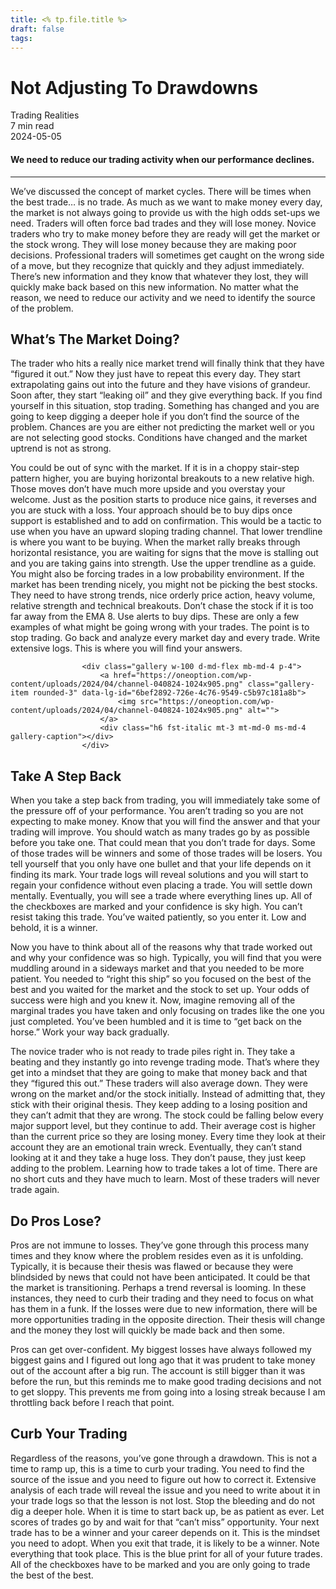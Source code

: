```yaml
---
title: <% tp.file.title %>
draft: false
tags:
---
```


<div class="bg-secondary">
<h1 class="py-5 ms-3 ms-md-4 my-0">Not Adjusting To Drawdowns</h1>
</div>
<div class="d-flex align-items-center flex-wrap text-muted ps-3 ps-md-4 py-3 border-top border-bottom">
<div class="border-end pe-3 me-3">
<span class="badge bg-faded-primary text-primary">
Trading Realities </span>
</div>
<div class="fs-sm pe-3 border-end me-3">7 min read</div>
<div class="fs-sm">
2024-05-05 </div>
</div>
<section class="px-3 px-md-4 py-4">
<h4 class="wp-block-heading">We need to reduce our trading activity when our performance declines. </h4>
<hr class="wp-block-separator has-alpha-channel-opacity">
<p>We’ve discussed the concept of market cycles. There will be times when the best trade… is no trade. As much as we want to make money every day, the market is not always going to provide us with the high odds set-ups we need. Traders will often force bad trades and they will lose money. Novice traders who try to make money before they are ready will get the market or the stock wrong. They will lose money because they are making poor decisions. Professional traders will sometimes get caught on the wrong side of a move, but they recognize that quickly and they adjust immediately. There’s new information and they know that whatever they lost, they will quickly make back based on this new information. No matter what the reason, we need to reduce our activity and we need to identify the source of the problem. </p>
<h2 class="wp-block-heading" id="What_s_The_Market_Doing_">What’s The Market Doing?</h2>
<p>The trader who hits a really nice market trend will finally think that they have “figured it out.” Now they just have to repeat this every day. They start extrapolating gains out into the future and they have visions of grandeur. Soon after, they start “leaking oil” and they give everything back. If you find yourself in this situation, stop trading. Something has changed and you are going to keep digging a deeper hole if you don’t find the source of the problem. Chances are you are either not predicting the market well or you are not selecting good stocks. Conditions have changed and the market uptrend is not as strong. </p>
<p>You could be out of sync with the market. If it is in a choppy stair-step pattern higher, you are buying horizontal breakouts to a new relative high. Those moves don’t have much more upside and you overstay your welcome. Just as the position starts to produce nice gains, it reverses and you are stuck with a loss. Your approach should be to buy dips once support is established and to add on confirmation. This would be a tactic to use when you have an upward sloping trading channel. That lower trendline is where you want to be buying. When the market rally breaks through horizontal resistance, you are waiting for signs that the move is stalling out and you are taking gains into strength. Use the upper trendline as a guide. You might also be forcing trades in a low probability environment. If the market has been trending nicely, you might not be picking the best stocks. They need to have strong trends, nice orderly price action, heavy volume, relative strength and technical breakouts. Don’t chase the stock if it is too far away from the EMA 8. Use alerts to buy dips. These are only a few examples of what might be going wrong with your trades. The point is to stop trading. Go back and analyze every market day and every trade. Write extensive logs. This is where you will find your answers. </p>

                    <div class="gallery w-100 d-md-flex mb-md-4 p-4">
                        <a href="https://oneoption.com/wp-content/uploads/2024/04/channel-040824-1024x905.png" class="gallery-item rounded-3" data-lg-id="6bef2892-726e-4c76-9549-c5b97c181a8b">
                            <img src="https://oneoption.com/wp-content/uploads/2024/04/channel-040824-1024x905.png" alt="">
                        </a>
                        <div class="h6 fst-italic mt-3 mt-md-0 ms-md-4 gallery-caption"></div>
                    </div>
                
<h2 class="wp-block-heading" id="Take_A_Step_Back">Take A Step Back</h2>
<p>When you take a step back from trading, you will immediately take some of the pressure off of your performance. You aren’t trading so you are not expecting to make money. Know that you will find the answer and that your trading will improve. You should watch as many trades go by as possible before you take one. That could mean that you don’t trade for days. Some of those trades will be winners and some of those trades will be losers. You tell yourself that you only have one bullet and that your life depends on it finding its mark. Your trade logs will reveal solutions and you will start to regain your confidence without even placing a trade. You will settle down mentally. Eventually, you will see a trade where everything lines up. All of the checkboxes are marked and your confidence is sky high. You can’t resist taking this trade. You’ve waited patiently, so you enter it. Low and behold, it is a winner. </p>
<p>Now you have to think about all of the reasons why that trade worked out and why your confidence was so high. Typically, you will find that you were muddling around in a sideways market and that you needed to be more patient. You needed to “right this ship” so you focused on the best of the best and you waited for the market and the stock to set up. Your odds of success were high and you knew it. Now, imagine removing all of the marginal trades you have taken and only focusing on trades like the one you just completed. You’ve been humbled and it is time to “get back on the horse.” Work your way back gradually. </p>
<p>The novice trader who is not ready to trade piles right in. They take a beating and they instantly go into revenge trading mode. That’s where they get into a mindset that they are going to make that money back and that they “figured this out.” These traders will also average down. They were wrong on the market and/or the stock initially. Instead of admitting that, they stick with their original thesis. They keep adding to a losing position and they can’t admit that they are wrong. The stock could be falling below every major support level, but they continue to add. Their average cost is higher than the current price so they are losing money. Every time they look at their account they are an emotional train wreck. Eventually, they can’t stand looking at it and they take a huge loss. They don’t pause, they just keep adding to the problem. Learning how to trade takes a lot of time. There are no short cuts and they have much to learn. Most of these traders will never trade again. </p>
<h2 class="wp-block-heading" id="Do_Pros_Lose_">Do Pros Lose?</h2>
<p>Pros are not immune to losses. They’ve gone through this process many times and they know where the problem resides even as it is unfolding. Typically, it is because their thesis was flawed or because they were blindsided by news that could not have been anticipated. It could be that the market is transitioning. Perhaps a trend reversal is looming. In these instances, they need to curb their trading and they need to focus on what has them in a funk. If the losses were due to new information, there will be more opportunities trading in the opposite direction. Their thesis will change and the money they lost will quickly be made back and then some. </p>
<p>Pros can get over-confident. My biggest losses have always followed my biggest gains and I figured out long ago that it was prudent to take money out of the account after a big run. The account is still bigger than it was before the run, but this reminds me to make good trading decisions and not to get sloppy. This prevents me from going into a losing streak because I am throttling back before I reach that point.</p>
<h2 class="wp-block-heading" id="Curb_Your_Trading">Curb Your Trading</h2>
<p>Regardless of the reasons, you’ve gone through a drawdown. This is not a time to ramp up, this is a time to curb your trading. You need to find the source of the issue and you need to figure out how to correct it. Extensive analysis of each trade will reveal the issue and you need to write about it in your trade logs so that the lesson is not lost. Stop the bleeding and do not dig a deeper hole. When it is time to start back up, be as patient as ever. Let scores of trades go by and wait for that “can’t miss” opportunity. Your next trade has to be a winner and your career depends on it. This is the mindset you need to adopt. When you exit that trade, it is likely to be a winner. Note everything that took place. This is the blue print for all of your future trades. All of the checkboxes have to be marked and you are only going to trade the best of the best.</p>
</section>
